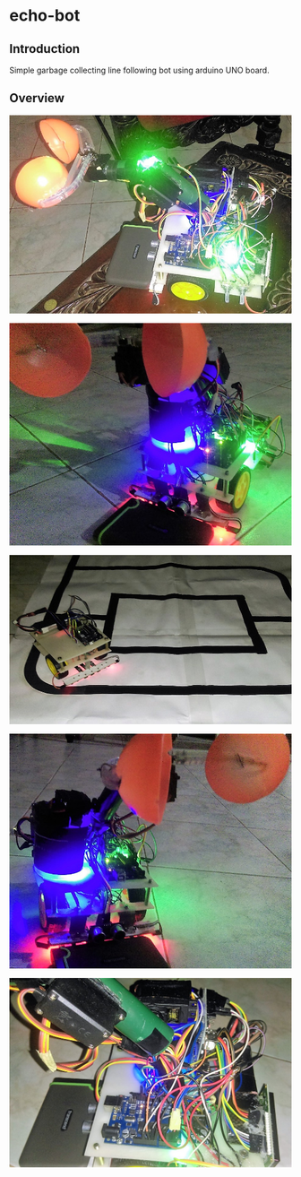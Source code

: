 # echo-bot
## Introduction
Simple garbage collecting line following bot using arduino UNO board. 

## Overview
![](./Assests/overview3.jpeg)

![](./Assests/overview2.jpeg)

![](./Assests/running.jpeg)

![](./Assests/running2.jpeg)

![](./Assests/circuit.jpeg)
